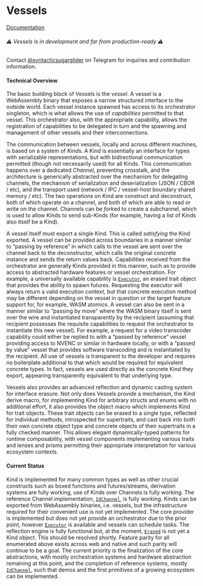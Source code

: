 # Vessels
[Documentation](https://noocene.github.io/vessels)

###### ⚠️ Vessels is in development and far from production-ready ⚠️

Contact [@syntacticsugarglider](https://t.me/syntacticsugarglider) on Telegram for inquiries and contribution information.

#### Technical Overview

The basic building block of Vessels is the *vessel*. A vessel is a WebAssembly binary that exposes a narrow structured interface to the outside world. Each vessel instance spawned has access to its orchestrator singleton, which is what allows the use of *capabilities* permitted to that vessel. This orchestrator also, with the appropriate capability, allows the registration of capabilities to be delegated in turn and the spawning and management of other vessels and their interconnections.

The communication between vessels, locally and across different machines, is based on a system of *Kind*s. A Kind is essentially an interface for types with serializable representations, but with bidirectional communication permitted (though not necessarily used) for all Kinds. This communication happens over a dedicated *Channel*, preventing crosstalk, and the architecture is generically abstracted over the mechanism for delegating channels, the mechanism of serialization and deserialization (JSON / CBOR / etc), and the transport used (network / IPC / vessel-host boundary shared memory / etc). The two operations on Kind are construct and deconstruct, both of which operate on a channel, and both of which are able to read or write on the channel. Channels can be *fork*ed to create a subchannel, which is used to allow Kinds to send sub-Kinds (for example, having a list of Kinds also itself be a Kind).

A vessel itself must export a single Kind. This is called *satisfying* the Kind exported. A vessel can be provided across boundaries in a manner similar to “passing by reference” in which calls to the vessel are sent over the channel back to the deconstructor, which calls the original concrete instance and sends the return values back. Capabilities received from the orchestrator are generally Kinds provided in this manner, such as to provide access to abstracted hardware features or vessel orchestration. For example, a universally available capability is [`Executor`](https://noocene.github.io/vessels/vessels/core/executor/trait.Executor.html), an erased trait object that provides the ability to spawn futures. Requesting the executor will always return a valid execution context, but that concrete execution method may be different depending on the vessel in question or the target feature support for, for example, WASM atomics. A vessel can also be sent in a manner similar to “passing by move” where the WASM binary itself is sent over the wire and instantiated transparently by the recipient (assuming that recipient possesses the requisite capabilities to request the orchestrator to instantiate this new vessel). For example, a request for a video transcoder capability could either be replied to with a “passed by reference” vessel providing access to NVENC or similar in hardware locally, or with a “passed by value” vessel that provides software transcoding and is instantiated by the recipient. All use of vessels is transparent to the developer and requires no boilerplate additional to that which would be required for equivalent concrete types. In fact, vessels are used directly as the concrete Kind they export, appearing transparently equivalent to that underlying type.

Vessels also provides an advanced reflection and dynamic casting system for interface erasure. Not only does Vessels provide a mechanism, the Kind derive macro, for implementing Kind for arbitrary structs and enums with no additional effort, it also provides the object macro which implements Kind for trait objects. These trait objects can be erased to a single type, reflected for individual methods, introspected for supertraits, and cast back into both their own concrete object type and concrete objects of their supertraits in a fully checked manner. This allows elegant dynamically-typed patterns for runtime composability, with vessel components implementing various traits and lenses and prisms permitting their appropriate interpretation for various ecosystem contexts.

#### Current Status

Kind is implemented for many common types as well as other crucial constructs such as boxed functions and futures/streams, derivation systems are fully working, use of Kinds over Channels is fully working. The reference Channel implementation, [`IdChannel`](https://noocene.github.io/vessels/vessels/channel/id_channel/struct.IdChannel.html), is fully working. Kinds can be exported from WebAssembly binaries, i.e. vessels, but the infrastructure required for their convenient use is not yet implemented. The core provider is implemented but does not yet provide an orchestrator due to the prior point, however [`Executor`](https://noocene.github.io/vessels/vessels/core/struct.Executor.html) is available and vessels can schedule tasks. The reflection engine is fully functional but, at the moment, [`Erased`](https://noocene.github.io/vessels/vessels/reflection/trait.Erased.html) is not yet a Kind object. This should be resolved shortly. Feature parity for all enumerated above exists across web and native and such parity will continue to be a goal. The current priority is the finalization of the core abstractions, with mostly orchestration systems and hardware abstraction remaining at this point, and the completion of reference systems, mostly [`IdChannel`](https://noocene.github.io/vessels/vessels/channel/id_channel/struct.IdChannel.html), such that demos and the first primitives of a growing ecosystem can be implemented.
